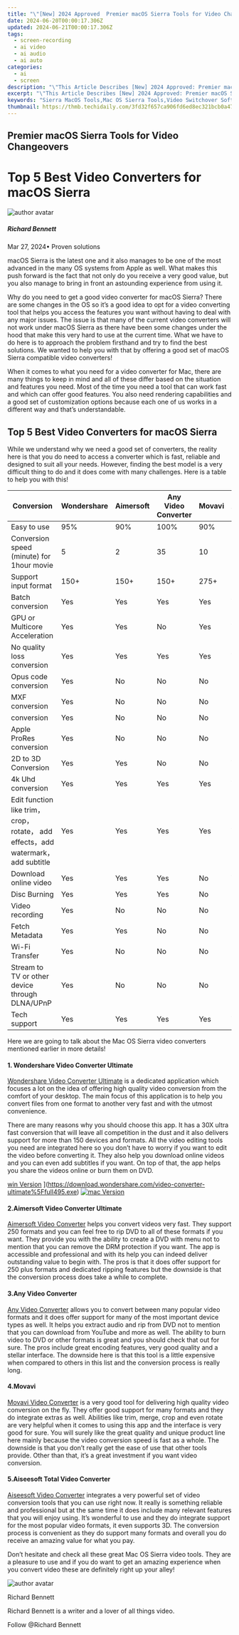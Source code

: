 ```yaml
---
title: "\"[New] 2024 Approved  Premier macOS Sierra Tools for Video Changeovers\""
date: 2024-06-20T00:00:17.306Z
updated: 2024-06-21T00:00:17.306Z
tags: 
  - screen-recording
  - ai video
  - ai audio
  - ai auto
categories: 
  - ai
  - screen
description: "\"This Article Describes [New] 2024 Approved: Premier macOS Sierra Tools for Video Changeovers\""
excerpt: "\"This Article Describes [New] 2024 Approved: Premier macOS Sierra Tools for Video Changeovers\""
keywords: "Sierra MacOS Tools,Mac OS Sierra Tools,Video Switchover Software,Changeover Video Tools,Sierra Video Tools,MacTools For Editing,Video Transition Apps"
thumbnail: https://thmb.techidaily.com/3fd32f657ca906fd6ed8ec321bcb0a471e050e9fdbe1e0332d4aba568afc6cd5.jpg
---
```


## Premier macOS Sierra Tools for Video Changeovers

# Top 5 Best Video Converters for macOS Sierra

![author avatar](https://images.wondershare.com/filmora/article-images/richard-bennett.jpg)

##### Richard Bennett

 Mar 27, 2024• Proven solutions

 macOS Sierra is the latest one and it also manages to be one of the most advanced in the many OS systems from Apple as well. What makes this push forward is the fact that not only do you receive a very good value, but you also manage to bring in front an astounding experience from using it.

 Why do you need to get a good video converter for macOS Sierra? There are some changes in the OS so it’s a good idea to opt for a video converting tool that helps you access the features you want without having to deal with any major issues. The issue is that many of the current video converters will not work under macOS Sierra as there have been some changes under the hood that make this very hard to use at the current time. What we have to do here is to approach the problem firsthand and try to find the best solutions. We wanted to help you with that by offering a good set of macOS Sierra compatible video converters!

 When it comes to what you need for a video converter for Mac, there are many things to keep in mind and all of these differ based on the situation and features you need. Most of the time you need a tool that can work fast and which can offer good features. You also need rendering capabilities and a good set of customization options because each one of us works in a different way and that’s understandable.

## Top 5 Best Video Converters for macOS Sierra

 While we understand why we need a good set of converters, the reality here is that you do need to access a converter which is fast, reliable and designed to suit all your needs. However, finding the best model is a very difficult thing to do and it does come with many challenges. Here is a table to help you with this!

| Conversion                                                                  | Wondershare | Aimersoft | Any Video Converter | Movavi | Aiseesoft |
| --------------------------------------------------------------------------- | ----------- | --------- | ------------------- | ------ | --------- |
| Easy to use                                                                 | 95%         | 90%       | 100%                | 90%    | 70%       |
| Conversion speed (minute) for 1hour movie                                   | 5           | 2         | 35                  | 10     | 31        |
| Support input format                                                        | 150+        | 150+      | 150+                | 275+   | 400+      |
| Batch conversion                                                            | Yes         | Yes       | Yes                 | Yes    | Yes       |
| GPU or Multicore Acceleration                                               | Yes         | Yes       | No                  | Yes    | Yes       |
| No quality loss conversion                                                  | Yes         | Yes       | Yes                 | Yes    | Yes       |
| Opus code conversion                                                        | Yes         | No        | No                  | No     | No        |
| MXF conversion                                                              | Yes         | No        | No                  | No     | No        |
| conversion                                                                  | Yes         | No        | No                  | No     | No        |
| Apple ProRes conversion                                                     | Yes         | No        | No                  | No     | No        |
| 2D to 3D Conversion                                                         | Yes         | Yes       | No                  | No     | Yes       |
| 4k Uhd conversion                                                           | Yes         | Yes       | Yes                 | Yes    | Yes       |
| Edit function like trim，crop，rotate， add effects，add watermark，add subtitle | Yes         | Yes       | Yes                 | Yes    | Yes       |
| Download online video                                                       | Yes         | Yes       | Yes                 | No     | Yes       |
| Disc Burning                                                                | Yes         | Yes       | Yes                 | No     | No        |
| Video recording                                                             | Yes         | No        | No                  | No     | No        |
| Fetch Metadata                                                              | Yes         | Yes       | No                  | No     | No        |
| Wi-Fi Transfer                                                              | Yes         | No        | No                  | No     | No        |
| Stream to TV or other device through DLNA/UPnP                              | Yes         | No        | No                  | No     | No        |
| Tech support                                                                | Yes         | Yes       | Yes                 | Yes    | Yes       |

 Here we are going to talk about the Mac OS Sierra video converters mentioned earlier in more details!

#### 1\. Wondershare Video Converter Ultimate

[Wondershare Video Converter Ultimate](https://tools.techidaily.com/wondershare/videoconverter/download/) is a dedicated application which focuses a lot on the idea of offering high quality video conversion from the comfort of your desktop. The main focus of this application is to help you convert files from one format to another very fast and with the utmost convenience.

 There are many reasons why you should choose this app. It has a 30X ultra fast conversion that will leave all competition in the dust and it also delivers support for more than 150 devices and formats. All the video editing tools you need are integrated here so you don’t have to worry if you want to edit the video before converting it. They also help you download online videos and you can even add subtitles if you want. On top of that, the app helps you share the videos online or burn them on DVD.

[win Version](https://images.wondershare.com/style/images/download-btn-win.png) ](https://download.wondershare.com/video-converter-ultimate%5Ffull495.exe) [![mac Version](https://images.wondershare.com/style/images/download-btn-mac.png) ](javascript:void%280%29;)

#### 2.Aimersoft Video Converter Ultimate

[Aimersoft Video Converter](http://www.aimersoft.com/video-converter.html) helps you convert videos very fast. They support 250 formats and you can feel free to rip DVD to all of these formats if you want. They provide you with the ability to create a DVD with menu not to mention that you can remove the DRM protection if you want. The app is accessible and professional and with its help you can indeed deliver outstanding value to begin with. The pros is that it does offer support for 250 plus formats and dedicated ripping features but the downside is that the conversion process does take a while to complete.

#### 3.Any Video Converter

[Any Video Converter](http://www.any-video-converter.com/products/for%5Fvideo%5Ffree/) allows you to convert between many popular video formats and it does offer support for many of the most important device types as well. It helps you extract audio and rip from DVD not to mention that you can download from YouTube and more as well. The ability to burn video to DVD or other formats is great and you should check that out for sure. The pros include great encoding features, very good quality and a stellar interface. The downside here is that this tool is a little expensive when compared to others in this list and the conversion process is really long.

#### 4.Movavi

[Movavi Video Converter](http://www.movavi.com/videoconverter/) is a very good tool for delivering high quality video conversion on the fly. They offer good support for many formats and they do integrate extras as well. Abilities like trim, merge, crop and even rotate are very helpful when it comes to using this app and the interface is very good for sure. You will surely like the great quality and unique product line here mainly because the video conversion speed is fast as a whole. The downside is that you don’t really get the ease of use that other tools provide. Other than that, it’s a great investment if you want video conversion.

#### 5.Aiseesoft Total Video Converter

[Aiseesoft Video Converter](http://www.aiseesoft.com/total-video-converter.html) integrates a very powerful set of video conversion tools that you can use right now. It really is something reliable and professional but at the same time it does include many relevant features that you will enjoy using. It’s wonderful to use and they do integrate support for the most popular video formats, it even supports 3D. The conversion process is convenient as they do support many formats and overall you do receive an amazing value for what you pay.

 Don’t hesitate and check all these great Mac OS Sierra video tools. They are a pleasure to use and if you do want to get an amazing experience when you convert video these are definitely right up your alley!

![author avatar](https://images.wondershare.com/filmora/article-images/richard-bennett.jpg)

Richard Bennett

Richard Bennett is a writer and a lover of all things video.

Follow @Richard Bennett


<ins class="adsbygoogle"
     style="display:block"
     data-ad-format="autorelaxed"
     data-ad-client="ca-pub-7571918770474297"
     data-ad-slot="1223367746"></ins>



<ins class="adsbygoogle"
     style="display:block"
     data-ad-client="ca-pub-7571918770474297"
     data-ad-slot="8358498916"
     data-ad-format="auto"
     data-full-width-responsive="true"></ins>



